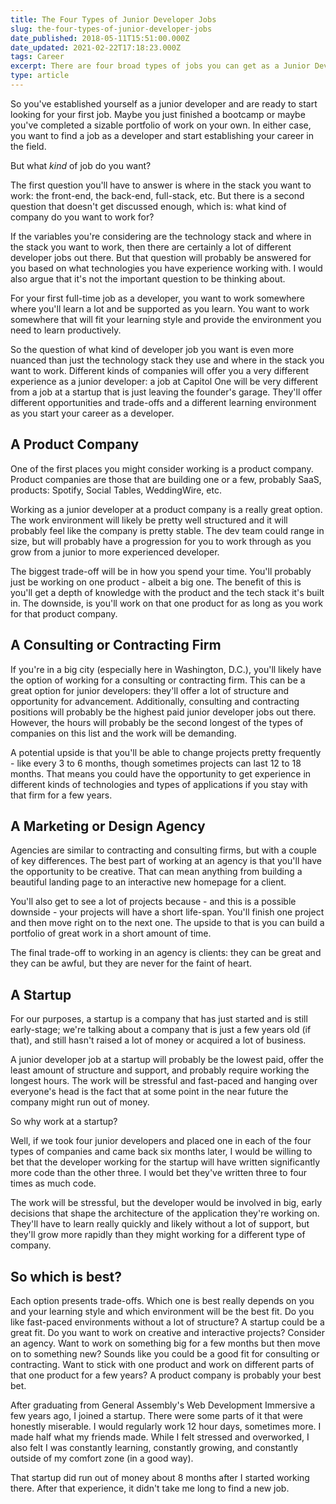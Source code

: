 ```yaml
---
title: The Four Types of Junior Developer Jobs
slug: the-four-types-of-junior-developer-jobs
date_published: 2018-05-11T15:51:00.000Z
date_updated: 2021-02-22T17:18:23.000Z
tags: Career
excerpt: There are four broad types of jobs you can get as a Junior Developer. What are they? What are the pros and cons of each?
type: article
---
```


So you've established yourself as a junior developer and are ready to start looking for your first job. Maybe you just finished a bootcamp or maybe you've completed a sizable portfolio of work on your own. In either case, you want to find a job as a developer and start establishing your career in the field.

But what *kind* of job do you want?

The first question you'll have to answer is where in the stack you want to work: the front-end, the back-end, full-stack, etc. But there is a second question that doesn't get discussed enough, which is: what kind of company do you want to work for?

If the variables you're considering are the technology stack and where in the stack you want to work, then there are certainly a lot of different developer jobs out there. But that question will probably be answered for you based on what technologies you have experience working with. I would also argue that it's not the important question to be thinking about.

For your first full-time job as a developer, you want to work somewhere where you'll learn a lot and be supported as you learn. You want to work somewhere that will fit your learning style and provide the environment you need to learn productively.

So the question of what kind of developer job you want is even more nuanced than just the technology stack they use and where in the stack you want to work. Different kinds of companies will offer you a very different experience as a junior developer: a job at Capitol One will be very different from a job at a startup that is just leaving the founder's garage. They'll offer different opportunities and trade-offs and a different learning environment as you start your career as a developer.

## A Product Company

One of the first places you might consider working is a product company. Product companies are those that are building one or a few, probably SaaS, products: Spotify, Social Tables, WeddingWire, etc.

Working as a junior developer at a product company is a really great option. The work environment will likely be pretty well structured and it will probably feel like the company is pretty stable. The dev team could range in size, but will probably have a progression for you to work through as you grow from a junior to more experienced developer.

The biggest trade-off will be in how you spend your time. You'll probably just be working on one product - albeit a big one. The benefit of this is you'll get a depth of knowledge with the product and the tech stack it's built in. The downside, is you'll work on that one product for as long as you work for that product company.

## A Consulting or Contracting Firm

If you're in a big city (especially here in Washington, D.C.), you'll likely have the option of working for a consulting or contracting firm. This can be a great option for junior developers: they'll offer a lot of structure and opportunity for advancement. Additionally, consulting and contracting positions will probably be the highest paid junior developer jobs out there. However, the hours will probably be the second longest of the types of companies on this list and the work will be demanding.

A potential upside is that you'll be able to change projects pretty frequently - like every 3 to 6 months, though sometimes projects can last 12 to 18 months. That means you could have the opportunity to get experience in different kinds of technologies and types of applications if you stay with that firm for a few years.

## A Marketing or Design Agency

Agencies are similar to contracting and consulting firms, but with a couple of key differences. The best part of working at an agency is that you'll have the opportunity to be creative. That can mean anything from building a beautiful landing page to an interactive new homepage for a client.

You'll also get to see a lot of projects because - and this is a possible downside - your projects will have a short life-span. You'll finish one project and then move right on to the next one. The upside to that is you can build a portfolio of great work in a short amount of time.

The final trade-off to working in an agency is clients: they can be great and they can be awful, but they are never for the faint of heart.

## A Startup

For our purposes, a startup is a company that has just started and is still early-stage; we're talking about a company that is just a few years old (if that), and still hasn't raised a lot of money or acquired a lot of business.

A junior developer job at a startup will probably be the lowest paid, offer the least amount of structure and support, and probably require working the longest hours. The work will be stressful and fast-paced and hanging over everyone's head is the fact that at some point in the near future the company might run out of money.

So why work at a startup?

Well, if we took four junior developers and placed one in each of the four types of companies and came back six months later, I would be willing to bet that the developer working for the startup will have written significantly more code than the other three. I would bet they've written three to four times as much code.

The work will be stressful, but the developer would be involved in big, early decisions that shape the architecture of the application they're working on. They'll have to learn really quickly and likely without a lot of support, but they'll grow more rapidly than they might working for a different type of company.

## So which is best?

Each option presents trade-offs. Which one is best really depends on you and your learning style and which environment will be the best fit. Do you like fast-paced environments without a lot of structure? A startup could be a great fit. Do you want to work on creative and interactive projects? Consider an agency. Want to work on something big for a few months but then move on to something new? Sounds like you could be a good fit for consulting or contracting. Want to stick with one product and work on different parts of that one product for a few years? A product company is probably your best bet.

After graduating from General Assembly's Web Development Immersive a few years ago, I joined a startup. There were some parts of it that were honestly miserable. I would regularly work 12 hour days, sometimes more. I made half what my friends made. While I felt stressed and overworked, I also felt I was constantly learning, constantly growing, and constantly outside of my comfort zone (in a good way).

That startup did run out of money about 8 months after I started working there. After that experience, it didn't take me long to find a new job.
